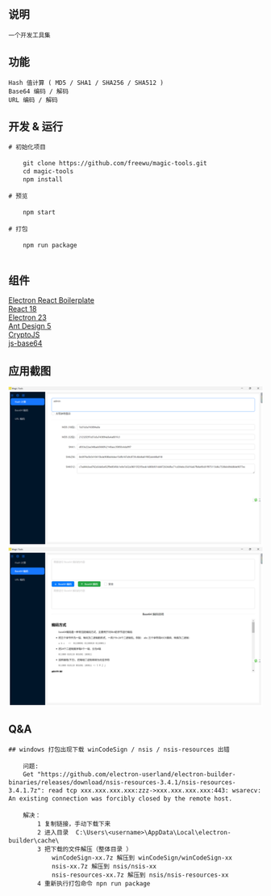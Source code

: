 ## 说明

    一个开发工具集

## 功能
```
Hash 值计算 ( MD5 / SHA1 / SHA256 / SHA512 )
Base64 编码 / 解码
URL 编码 / 解码
```

## 开发 & 运行
```
# 初始化项目

    git clone https://github.com/freewu/magic-tools.git
    cd magic-tools
    npm install

# 预览

    npm start

# 打包 

    npm run package
    
```

## 组件

<a href="https://github.com/electron-react-boilerplate/electron-react-boilerplate">Electron React Boilerplate</a>   
<a href="https://react.dev/">React 18</a>   
<a href="https://www.electronjs.org/">Electron 23</a>  
<a href="https://ant.design/">Ant Design 5</a>  
<a href="https://github.com/brix/crypto-js">CryptoJS</a>  
<a href="https://github.com/dankogai/js-base64">js-base64</a>   

## 应用截图

![](./docs/images/hash.png)
![](./docs/images/base64.png)


## Q&A
```
## windows 打包出现下载 winCodeSign / nsis / nsis-resources 出错

    问题:
    Get "https://github.com/electron-userland/electron-builder-binaries/releases/download/nsis-resources-3.4.1/nsis-resources-3.4.1.7z": read tcp xxx.xxx.xxx.xxx:zzz->xxx.xxx.xxx.xxx:443: wsarecv: An existing connection was forcibly closed by the remote host.
    
    解决：
        1 复制链接，手动下载下来
        2 进入目录  C:\Users\<username>\AppData\Local\electron-builder\cache\
        3 把下载的文件解压（整体目录 ）
            winCodeSign-xx.7z 解压到 winCodeSign/winCodeSign-xx
            nsis-xx.7z 解压到 nsis/nsis-xx
            nsis-resources-xx.7z 解压到 nsis/nsis-resources-xx
        4 重新执行打包命令 npn run package

```